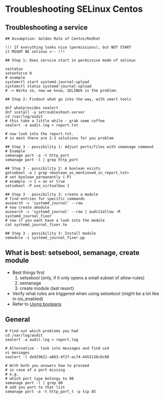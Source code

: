 # Troubleshooting SELinux Centos 

## Troubleshooting a service 

```
## Assumption: Golden Rule of Centos/Redhat 

!!! If everything looks nice (permissions), but NOT START 
it MIGHT BE selinux <-- !!! 

## Step 1: Does service start in permissive mode of selinux  

sestatus
setenforce 0 
# example 
systemctl start systemd-journal-upload 
systemctl status systemd-journal-upload 
# -> Works so, now we know, SELINUX is the problem. 

## Step 2: Findout what go into the way, with smart tools

dnf whatprovides sealert 
dnf install -y setroubleshoot-server 
cd /var/log/audit
# this take a little while - grab some coffee 
sealert -a audit.log > report.txt

# now look into the report.txt.
# in most there are 2-3 solutions for you problem 

## Step 3 - possibility 1: Adjust ports/files with semanage command 
# Example 
semanage port -a -t http_port 
semanage port -l | grep http_port 

## Step 3 - possibility 2: A boolean exists 
getsebool -a | grep <boolean_as_mentioned_in_report_txt>
# set boolean permanently (-P) 
# example -> 1 = on or true 
setsebool -P use_virtualbox 1 

## Step 3 - possibility 3: create a module 
# find entries for specific commands 
ausearch -c 'systemd_journal' --raw 
# now create amodule 
ausearch -c 'systemd_journal' --raw | audit2allow -M systemd_journal_fixer 
# now if you want have a look into the module 
cat systemd_journal_fixer.te 

## Step 3 - possibility 3: Install module
semodule -i systemd_journal_fixer.pp 

```

## What is best: setsebool, semanage, create module

  * Best things first 
    1. setsebool (only, if it only opens a small subset of allow-rules) 
    1. semanage 
    1. create module (last resort) 
  * Verify what rules are triggered when using setsebool (might be a lot like in nis_enabled) 
  * Refer to [Using booleans](selinux-boolean.md)


## General 
```
# Find out which problems you had 
cd /var/log/audit 
sealert -a audit.log > report.log

# Alternative - look into messages and find uid 
vi messages
sealert -l de929621-a863-4f2f-ac74-4453138c8c08

# With both you answers how to proceed 
# in case of a port missing 
# e.g. 
# which port type belongs to 80 
semanage port -l | grep 80 
# add you port to that list 
semanage port -a -t http_port_t -p tcp 85

```
